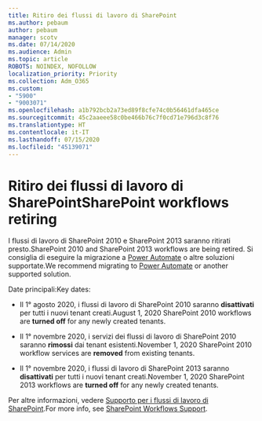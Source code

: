 ```yaml
---
title: Ritiro dei flussi di lavoro di SharePoint
ms.author: pebaum
author: pebaum
manager: scotv
ms.date: 07/14/2020
ms.audience: Admin
ms.topic: article
ROBOTS: NOINDEX, NOFOLLOW
localization_priority: Priority
ms.collection: Adm_O365
ms.custom:
- "5900"
- "9003071"
ms.openlocfilehash: a1b792bcb2a73ed89f8cfe74c0b56461dfa465ce
ms.sourcegitcommit: 45c2aaeee58c0be466b76c7f0cd71e796d3c8f76
ms.translationtype: HT
ms.contentlocale: it-IT
ms.lasthandoff: 07/15/2020
ms.locfileid: "45139071"
---
```

# <a name="sharepoint-workflows-retiring"></a><span data-ttu-id="ac707-102">Ritiro dei flussi di lavoro di SharePoint</span><span class="sxs-lookup"><span data-stu-id="ac707-102">SharePoint workflows retiring</span></span>

<span data-ttu-id="ac707-103">I flussi di lavoro di SharePoint 2010 e SharePoint 2013 saranno ritirati presto.</span><span class="sxs-lookup"><span data-stu-id="ac707-103">SharePoint 2010 and SharePoint 2013 workflows are being retired.</span></span> <span data-ttu-id="ac707-104">Si consiglia di eseguire la migrazione a [Power Automate](https://docs.microsoft.com/power-automate/getting-started) o altre soluzioni supportate.</span><span class="sxs-lookup"><span data-stu-id="ac707-104">We recommend migrating to [Power Automate](https://docs.microsoft.com/power-automate/getting-started) or another supported solution.</span></span> 

<span data-ttu-id="ac707-105">Date principali:</span><span class="sxs-lookup"><span data-stu-id="ac707-105">Key dates:</span></span>

- <span data-ttu-id="ac707-106">Il 1° agosto 2020, i flussi di lavoro di SharePoint 2010 saranno **disattivati** per tutti i nuovi tenant creati.</span><span class="sxs-lookup"><span data-stu-id="ac707-106">August 1, 2020 SharePoint 2010 workflows are **turned off** for any newly created tenants.</span></span>

- <span data-ttu-id="ac707-107">Il 1° novembre 2020, i servizi dei flussi di lavoro di SharePoint 2010 saranno **rimossi** dai tenant esistenti.</span><span class="sxs-lookup"><span data-stu-id="ac707-107">November 1, 2020 SharePoint 2010 workflow services are **removed** from existing tenants.</span></span>

- <span data-ttu-id="ac707-108">Il 1° novembre 2020, i flussi di lavoro di SharePoint 2013 saranno **disattivati** per tutti i nuovi tenant creati.</span><span class="sxs-lookup"><span data-stu-id="ac707-108">November 1, 2020 SharePoint 2013 workflows are **turned off** for any newly created tenants.</span></span>

<span data-ttu-id="ac707-109">Per altre informazioni, vedere [Supporto per i flussi di lavoro di SharePoint](https://aka.ms/sp-workflows-support).</span><span class="sxs-lookup"><span data-stu-id="ac707-109">For more info, see [SharePoint Workflows Support](https://aka.ms/sp-workflows-support).</span></span>